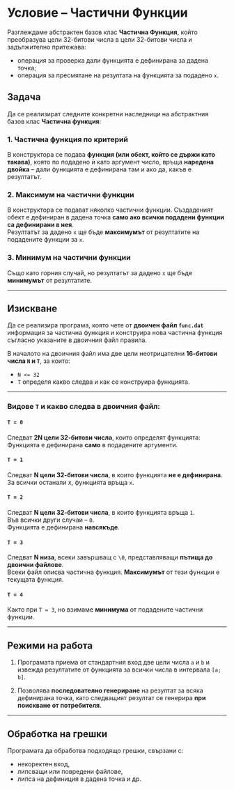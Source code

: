 # Условие – Частични Функции

Разглеждаме абстрактен базов клас **Частична Функция**, който преобразува цели 32-битови числа в цели 32-битови числа и задължително притежава:
- операция за проверка дали функцията е дефинирана за дадена точка;
- операция за пресмятане на резултата на функцията за подадено `x`.

## Задача

Да се реализират следните конкретни наследници на абстрактния базов клас **Частична функция**:

### 1. Частична функция по критерий
В конструктора се подава **функция (или обект, който се държи като такава)**, която по подадено ѝ като аргумент число, връща **наредена двойка** – дали функцията е дефинирана там и ако да, какъв е резултатът.

### 2. Максимум на частични функции
В конструктора се подават няколко частични функции. Създаденият обект е дефиниран в дадена точка **само ако всички подадени функции са дефинирани в нея**.  
Резултатът за дадено `x` ще бъде **максимумът** от резултатите на подадените функции за `x`.

### 3. Минимум на частични функции
Също като горния случай, но резултатът за дадено `x` ще бъде **минимумът** от резултатите.

---

## Изискване

Да се реализира програма, която чете от **двоичен файл `func.dat`** информация за частична функция и конструира нова частична функция съгласно указаните в двоичния файл правила.

В началото на двоичния файл има две цели неотрицателни **16-битови числа `N` и `T`**, за които:

- `N <= 32`
- `T` определя какво следва и как се конструира функцията.

---

### Видове `T` и какво следва в двоичния файл:

#### `T = 0`
Следват **2N цели 32-битови числа**, които определят функцията:
Функцията е дефинирана **само** в подадените аргументи.

#### `T = 1`
Следват **N цели 32-битови числа**, в които функцията **не е дефинирана**.  
За всички останали x, функцията връща `x`.

#### `T = 2`
Следват **N цели 32-битови числа**, в които функцията връща `1`.  
Във всички други случаи – `0`.  
Функцията е дефинирана **навсякъде**.

#### `T = 3`
Следват **N низа**, всеки завършващ с `\0`, представляващи **пътища до двоични файлове**.  
Всеки файл описва частична функция. **Максимумът** от тези функции е текущата функция.

#### `T = 4`
Както при `T = 3`, но взимаме **минимума** от подадените частични функции.

---

## Режими на работа

1. Програмата приема от стандартния вход две цели числа `a` и `b` и извежда резултатите от функцията за всички числа в интервала `[a; b]`.

2. Позволява **последователно генериране** на резултат за всяка дефинирана точка, като следващият резултат се генерира **при поискване от потребителя**.

---

## Обработка на грешки

Програмата да обработва подходящо грешки, свързани с:
- некоректен вход,
- липсващи или повредени файлове,
- липса на дефиниция в дадена точка и др.






